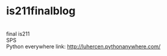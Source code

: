 # is211finalblog
<br/>final is211
<br/>SPS
<br/>Python everywhere link:
http://luhercen.pythonanywhere.com/
